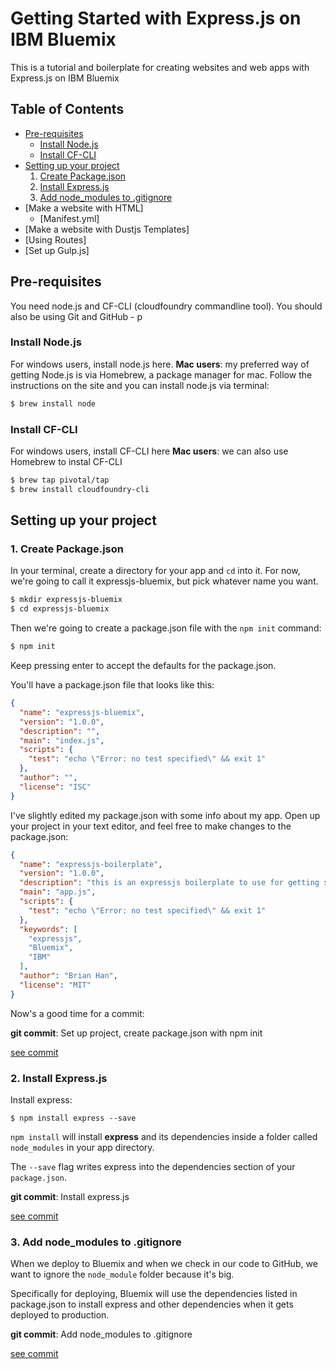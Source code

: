 # Getting Started with Express.js on IBM Bluemix
This is a tutorial and boilerplate for creating websites and web apps with Express.js on IBM Bluemix

## Table of Contents

- [Pre-requisites](#pre-requisites)
  - [Install Node.js](#install-nodejs)
  - [Install CF-CLI](#install-cf-cli)
- [Setting up your project](#setting-up-your-project)
  1. [Create Package.json](#1-create-packagejson)
  2. [Install Express.js](#2-install-expressjs)
  3. [Add node_modules to .gitignore](#3-add-node_modules-to-gitignore)
- [Make a website with HTML]
  - [Manifest.yml]
- [Make a website with Dustjs Templates]
- [Using Routes]
- [Set up Gulp.js]


## Pre-requisites 
You need node.js and CF-CLI (cloudfoundry commandline tool). 
You should also be using Git and GitHub - p

### Install Node.js
For windows users, install node.js here. 
**Mac users**: my preferred way of getting Node.js is via Homebrew, a package manager for mac. 
Follow the instructions on the site and you can install node.js via terminal: 
```bash
$ brew install node
```

### Install CF-CLI
For windows users, install CF-CLI here
**Mac users**: we can also use Homebrew to instal CF-CLI
```bash
$ brew tap pivotal/tap
$ brew install cloudfoundry-cli
```

## Setting up your project 

### 1. Create Package.json

In your terminal, create a directory for your app and `cd` into it. 
For now, we're going to call it expressjs-bluemix, but pick whatever name you want. 
```bash
$ mkdir expressjs-bluemix
$ cd expressjs-bluemix
```
Then we're going to create a package.json file with the `npm init` command: 
```bash
$ npm init
```
Keep pressing enter to accept the defaults for the package.json. 

You'll have a package.json file that looks like this: 
```json
{
  "name": "expressjs-bluemix",
  "version": "1.0.0",
  "description": "",
  "main": "index.js",
  "scripts": {
    "test": "echo \"Error: no test specified\" && exit 1"
  },
  "author": "",
  "license": "ISC"
}
```

I've slightly edited my package.json with some info about my app. 
Open up your project in your text editor, and feel free to make changes to the package.json: 

```json
{
  "name": "expressjs-boilerplate",
  "version": "1.0.0",
  "description": "this is an expressjs boilerplate to use for getting started with website or web app prototypes to deploy on IBM Bluemix",
  "main": "app.js",
  "scripts": {
    "test": "echo \"Error: no test specified\" && exit 1"
  },
  "keywords": [
    "expressjs",
    "Bluemix",
    "IBM"
  ],
  "author": "Brian Han",
  "license": "MIT"
}
```

Now's a good time for a commit: 

**git commit**: Set up project, create package.json with npm init

[see commit](https://github.com/thisisbrianhan/expressjs-bluemix/commit/ec8155061833717f0278ee3e7e14f18fd4ed76b1)

### 2. Install Express.js

Install express: 

```
$ npm install express --save
```

`npm install` will install **express** and its dependencies inside a folder called `node_modules` in your app directory. 

The `--save` flag writes express into the dependencies section of your `package.json`.

**git commit**: Install express.js

[see commit](https://github.com/thisisbrianhan/expressjs-bluemix/commit/57079c1a01b4e9a529d7bcda95cf63f6de914fe1)

### 3. Add node_modules to .gitignore

When we deploy to Bluemix and when we check in our code to GitHub, we want to ignore the `node_module` folder because it's big. 

Specifically for deploying, Bluemix will use the dependencies listed in package.json to install express and other dependencies when it gets deployed to production. 

**git commit**: Add node_modules to .gitignore

[see commit](https://github.com/thisisbrianhan/expressjs-bluemix/commit/57079c1a01b4e9a529d7bcda95cf63f6de914fe1)

